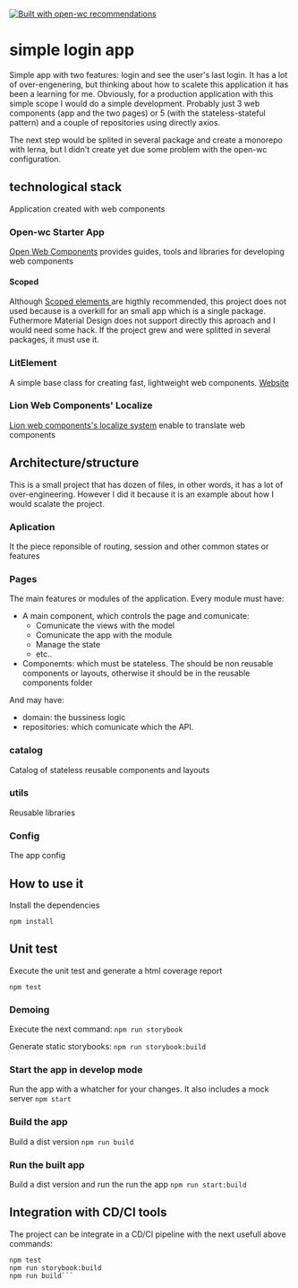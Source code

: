 [![Built with open-wc recommendations](https://img.shields.io/badge/built%20with-open--wc-blue.svg)](https://github.com/open-wc)

# simple login app
Simple app with two features: login and see the user's last login. It has a lot of over-engenering, but thinking about how to scalete this application it has been a learning for me. Obviously, for a production application with this simple scope I would do a simple development. Probably just 3 web components (app and the two pages) or 5 (with the stateless-stateful pattern) and a couple of repositories using directly axios.

The next step would be splited in several package and create a monorepo with lerna, but I didn't create yet due some problem with the open-wc configuration.

## technological stack
Application created with web components

### Open-wc Starter App
[Open Web Components](https://open-wc.org/) provides guides, tools and libraries for developing web components

#### Scoped
Although [Scoped elements
](https://github.com/open-wc/open-wc/tree/master/packages/scoped-elements) are higthly recommended,  this project does not used because is a overkill for an small app which is a single package. Futhermore Material Design does not support directly this aproach and I would need some hack. If the project grew and were splitted in several packages, it must use it.

### LitElement

A simple base class for creating fast, lightweight web components. [Website](https://lit-element.polymer-project.org/)

### Lion Web Components' Localize 

[Lion web components's localize system](https://lion-web-components.netlify.app/?path=/docs/localize-intro--page) enable to translate web components

## Architecture/structure

This is a small project that has dozen of files, in other words, it has a lot of over-engineering. However I did it because it is an example about how I would scalate the project.

### Aplication

It the piece reponsible of routing, session and other common states or features

### Pages

The main features or modules of the application. Every module must have:

* A main component, which controls the page and comunicate:
  * Comunicate the views with the model
  * Comunicate the app with the module
  * Manage the state
  * etc..
* Componemts: which must be stateless. The should be non reusable components or layouts, otherwise it should be in the reusable components folder

And may have:
* domain: the bussiness logic
* repositories: which comunicate which the API.

### catalog

Catalog of stateless reusable components and layouts

### utils

Reusable libraries

### Config

The app config


## How to use it

Install the dependencies

`npm install`

## Unit test

Execute the unit test and generate a html coverage report

`npm test`

### Demoing

Execute the next command:
`npm run storybook`

Generate static storybooks:
`npm run storybook:build`

### Start the app in develop mode
Run the app with a whatcher for your changes. It also includes a mock server
`npm start`

### Build the app
Build a dist version
`npm run build`

### Run the built app
Build a dist version and run the run the app
`npm run start:build`

## Integration with CD/CI tools 
The project can be integrate in a CD/CI pipeline with the next usefull above commands:

```
npm test
npm run storybook:build 
npm run build```
